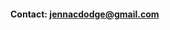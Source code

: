 #### Contact: jennacdodge@gmail.com

<!---
jennadodge/jennadodge is a ✨ special ✨ repository because its `README.md` (this file) appears on your GitHub profile.
You can click the Preview link to take a look at your changes.
--->
